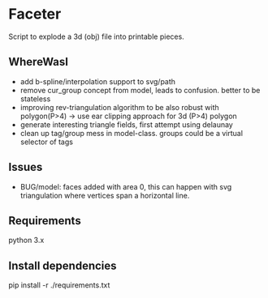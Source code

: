 # Faceter
Script to explode a 3d (obj) file into printable pieces.

## WhereWasI
* add b-spline/interpolation support to svg/path
* remove cur_group concept from model, leads to confusion. better to be stateless
* improving rev-triangulation algorithm to be also robust with polygon(P>4) -> use ear clipping approach for 3d (P>4) polygon
* generate interesting triangle fields, first attempt using delaunay
* clean up tag/group mess in model-class. groups could be a virtual selector of tags

## Issues
* BUG/model: faces added with area 0, this can happen with svg triangulation where vertices span a horizontal line.

## Requirements
python 3.x

## Install dependencies
pip install -r ./requirements.txt
